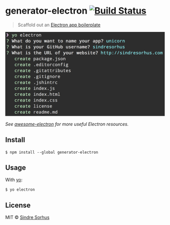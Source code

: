# generator-electron [![Build Status](https://travis-ci.org/sindresorhus/generator-electron.svg?branch=master)](https://travis-ci.org/sindresorhus/generator-electron)

> Scaffold out an [Electron app boilerplate](https://github.com/sindresorhus/electron-boilerplate)

![](screenshot.png)

*See [awesome-electron](https://github.com/sindresorhus/awesome-electron) for more useful Electron resources.*


## Install

```
$ npm install --global generator-electron
```


## Usage

With [yo](https://github.com/yeoman/yo):

```
$ yo electron
```


## License

MIT © [Sindre Sorhus](https://sindresorhus.com)
